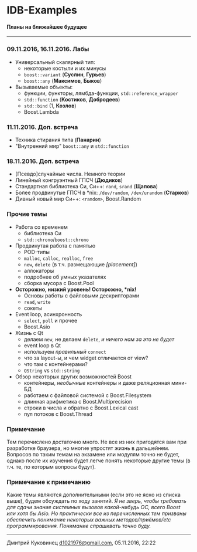 # IDB-Examples
#### Планы на ближайшее будущее
---

### 09.11.2016, 16.11.2016. Лабы
- Универсальный скалярный тип:
	+ некоторые костыли и их минусы
	+ `boost::variant` (**Суслин**, **Гурьев**)
	+ `boost::any` (**Максимов**, **Быков**)
- Вызываемые объекты:
	+ функции, функторы, лямбда-функции, `std::reference_wrapper`
	+ `std::function` (**Костиков**, **Добродеев**)
	+ `std::bind` (1, **Козлов**)
	+ Boost.Lambda

### 11.11.2016. Доп. встреча
- Техника стирания типа (**Панарин**)
- "Внутренний мир" `boost::any` и `std::function`

### 18.11.2016. Доп. встреча
- [Псевдо]cлучайные числа. Немного теории
- Линейный конгруэнтный ГПСЧ (**Дюдиков**)
- Стандартная библиотека Си, Си++: `rand`, `srand` (**Щапова**)
- Более продвинутые ГПСЧ в \*nix: `/dev/random`, `/dev/urandom` (**Старков**)
- Дивный новый мир Си++: `<random>`, Boost.Random

### Прочие темы
- Работа со временем
	+ библиотека Си
	+ `std::chrono`/`boost::chrono`
- Продвинутая работа с памятью
	+ POD-типы
	+ `malloc`, `calloc`, `realloc`, `free`
	+ `new`, `delete` (в т.ч. размещающие *[placement]*)
	+ аллокаторы
	+ подробнее об умных указателях
	+ сборка мусора с Boost.Pool
- **Осторожно, низкий уровень! Осторожно, \*nix!**
	+ Основы работы с файловыми дескрипторами
	+ `read`, `write`
	+ сокеты
- Event loop, асинхронность
	+ `select`, `poll` и прочее
	+ Boost.Asio
- Жизнь с Qt
	+ делаем `new`, не делаем `delete`, *и ничего нам за это не будет*
	+ event loop в Qt
	+ используем *правильный* `connect`
	+ что за layout-ы, и чем widget отличается от view?
	+ что там с контейнерами?
	+ `QString` vs `std::string`
- Обзор некоторых других возможностей Boost
	+ контейнеры, *необычные* контейнеры и даже реляционная мини-БД
	+ работаем с файловой системой с Boost.Filesystem
	+ длинная арифметика с Boost.Multiprecision
	+ строки в числа и обратно с Boost.Lexical cast
	+ пул потоков с Boost.Thread

### Примечание
Тем перечислено достаточно много. Не все из них пригодятся вам при разработке браузера, но многие упростят жизнь в дальшейнем. Вопросов по таким темам на экзамене или модулям точно не будет, однако после их изучения будет легче понять некоторые другие темы (в т.ч. те, по которым вопросы будут).

### Примечание к примечанию
Какие темы являются дополнительными (если это не ясно из списка выше), будем обсуждать по ходу занятий. *Я не зверь, чтобы требовать для сдачи знание системных вызовов какой-нибудь ОС, всего Boost или хотя бы Asio. Но практически все из перечисленных тем призваны обеспечить понимание некоторых важных методов/приёмов/etc программирования. Понимание спрашивать точно буду.*

---
Дмитрий Куковинец <d1021976@gmail.com>, 05.11.2016, 22:22

